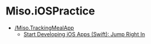 # Miso.iOSPractice

- [/Miso.TrackingMealApp](/Miso.TrackingMealApp/README.md)
  - [Start Developing iOS Apps \(Swift\): Jump Right In](https://developer.apple.com/library/content/referencelibrary/GettingStarted/DevelopiOSAppsSwift/index.html#//apple_ref/doc/uid/TP40015214-CH2-SW1)
